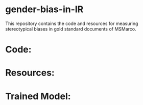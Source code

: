 # gender-bias-in-IR
This repository contains the code and resources for measuring stereotypical biases in gold standard documents of MSMarco.

# Code:

# Resources:

# Trained Model:
